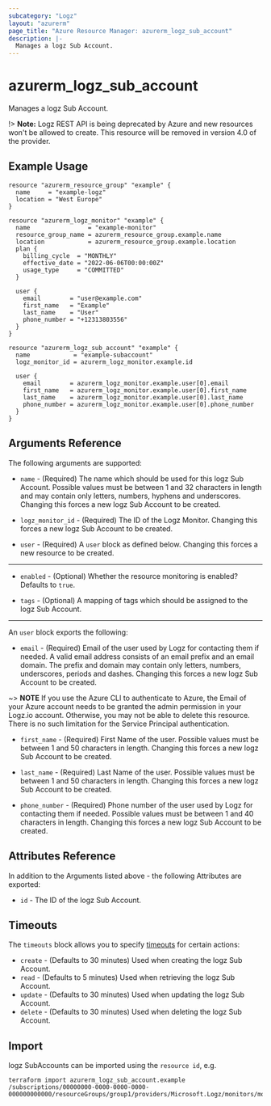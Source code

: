 ```yaml
---
subcategory: "Logz"
layout: "azurerm"
page_title: "Azure Resource Manager: azurerm_logz_sub_account"
description: |-
  Manages a logz Sub Account.
---
```


# azurerm_logz_sub_account

Manages a logz Sub Account.

!> **Note:** Logz REST API is being deprecated by Azure and new resources won't be allowed to create. This resource will be removed in version 4.0 of the provider.

## Example Usage

```hcl
resource "azurerm_resource_group" "example" {
  name     = "example-logz"
  location = "West Europe"
}

resource "azurerm_logz_monitor" "example" {
  name                = "example-monitor"
  resource_group_name = azurerm_resource_group.example.name
  location            = azurerm_resource_group.example.location
  plan {
    billing_cycle  = "MONTHLY"
    effective_date = "2022-06-06T00:00:00Z"
    usage_type     = "COMMITTED"
  }

  user {
    email        = "user@example.com"
    first_name   = "Example"
    last_name    = "User"
    phone_number = "+12313803556"
  }
}

resource "azurerm_logz_sub_account" "example" {
  name            = "example-subaccount"
  logz_monitor_id = azurerm_logz_monitor.example.id

  user {
    email        = azurerm_logz_monitor.example.user[0].email
    first_name   = azurerm_logz_monitor.example.user[0].first_name
    last_name    = azurerm_logz_monitor.example.user[0].last_name
    phone_number = azurerm_logz_monitor.example.user[0].phone_number
  }
}
```

## Arguments Reference

The following arguments are supported:

* `name` - (Required) The name which should be used for this logz Sub Account. Possible values must be between 1 and 32 characters in length and may contain only letters, numbers, hyphens and underscores. Changing this forces a new logz Sub Account to be created.

* `logz_monitor_id` - (Required) The ID of the Logz Monitor. Changing this forces a new logz Sub Account to be created.

* `user` - (Required) A `user` block as defined below. Changing this forces a new resource to be created.

---

* `enabled` - (Optional) Whether the resource monitoring is enabled? Defaults to `true`.

* `tags` - (Optional) A mapping of tags which should be assigned to the logz Sub Account.

---

An `user` block exports the following:

* `email` - (Required) Email of the user used by Logz for contacting them if needed. A valid email address consists of an email prefix and an email domain. The prefix and domain may contain only letters, numbers, underscores, periods and dashes. Changing this forces a new logz Sub Account to be created.

~> **NOTE** If you use the Azure CLI to authenticate to Azure, the Email of your Azure account needs to be granted the admin permission in your Logz.io account. Otherwise, you may not be able to delete this resource. There is no such limitation for the Service Principal authentication.

* `first_name` - (Required) First Name of the user. Possible values must be between 1 and 50 characters in length. Changing this forces a new logz Sub Account to be created.

* `last_name` - (Required) Last Name of the user. Possible values must be between 1 and 50 characters in length. Changing this forces a new logz Sub Account to be created.

* `phone_number` - (Required) Phone number of the user used by Logz for contacting them if needed. Possible values must be between 1 and 40 characters in length. Changing this forces a new logz Sub Account to be created.

## Attributes Reference

In addition to the Arguments listed above - the following Attributes are exported:

* `id` - The ID of the logz Sub Account.

## Timeouts

The `timeouts` block allows you to specify [timeouts](https://www.terraform.io/language/resources/syntax#operation-timeouts) for certain actions:

* `create` - (Defaults to 30 minutes) Used when creating the logz Sub Account.
* `read` - (Defaults to 5 minutes) Used when retrieving the logz Sub Account.
* `update` - (Defaults to 30 minutes) Used when updating the logz Sub Account.
* `delete` - (Defaults to 30 minutes) Used when deleting the logz Sub Account.

## Import

logz SubAccounts can be imported using the `resource id`, e.g.

```shell
terraform import azurerm_logz_sub_account.example /subscriptions/00000000-0000-0000-0000-000000000000/resourceGroups/group1/providers/Microsoft.Logz/monitors/monitor1/accounts/subAccount1
```
